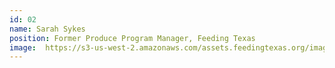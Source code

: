 ```yaml
---
id: 02
name: Sarah Sykes
position: Former Produce Program Manager, Feeding Texas
image: 	https://s3-us-west-2.amazonaws.com/assets.feedingtexas.org/images/staff/sarah-sykes.JPG
---
```

